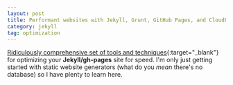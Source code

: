 ```yaml
---
layout: post
title: Performant websites with Jekyll, Grunt, GitHub Pages, and CloudFlare
category: jekyll
tag: optimization
---
```


[Ridiculously comprehensive set of tools and techniques](http://davidensinger.com/2015/01/performant-websites-with-jekyll-grunt-github-pages-and-cloudflare/){:target="_blank"} for optimizing your **Jekyll/gh-pages** site for speed. I'm only just getting started with static website generators (what do you *mean* there's no database) so I have plenty to learn here.

